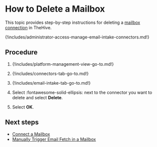 # How to Delete a Mailbox

This topic provides step-by-step instructions for deleting a [mailbox connection](about-email-intake-connectors.md) in TheHive.

{!includes/administrator-access-manage-email-intake-connectors.md!}

<h2>Procedure</h2>

1. {!includes/platform-management-view-go-to.md!}

2. {!includes/connectors-tab-go-to.md!}

3. {!includes/email-intake-tab-go-to.md!}

4. Select :fontawesome-solid-ellipsis: next to the connector you want to delete and select **Delete**.

5. Select **OK**.

<h2>Next steps</h2>

* [Connect a Mailbox](connect-a-mailbox.md)
* [Manually Trigger Email Fetch in a Mailbox](fetch-emails.md)